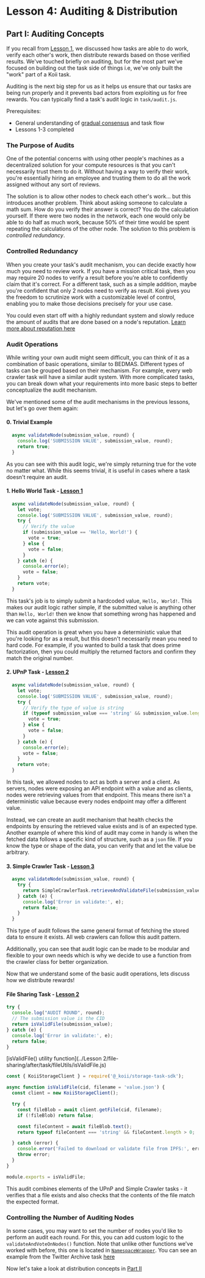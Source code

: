 # Lesson 4: Auditing & Distribution

## Part I: Auditing Concepts

If you recall from [Lesson 1](../Lesson%201/PartIII.md), we discussed how tasks are able to do work, verify each other's work, then distribute rewards based on those verified results. We've touched briefly on auditing, but for the most part we've focused on building out the task side of things i.e, we've only built the "work" part of a Koii task.

Auditing is the next big step for us as it helps us ensure that our tasks are being run properly and it prevents bad actors from exploiting us for free rewards. You can typically find a task's audit logic in `task/audit.js`.

Prerequisites:

- General understanding of [gradual consensus](https://docs.koii.network/concepts/what-are-tasks/what-are-tasks/gradual-consensus) and task flow
- Lessons 1-3 completed

### The Purpose of Audits

One of the potential concerns with using other people's machines as a decentralized solution for your compute resources is that you can't necessarily trust them to do it. Without having a way to verify their work, you're essentially hiring an employee and trusting them to do all the work assigned without any sort of reviews.

The solution is to allow other nodes to check each other's work... but this introduces another problem. Think about asking someone to calculate a math sum. How do you verify their answer is correct? You do the calculation yourself. If there were two nodes in the network, each one would only be able to do half as much work, because 50% of their time would be spent repeating the calculations of the other node. The solution to this problem is _controlled redundancy_.

### Controlled Redundancy

When you create your task's audit mechanism, you can decide exactly how much you need to review work. If you have a mission critical task, then you may require 20 nodes to verify a result before you're able to confidently claim that it's correct. For a different task, such as a simple addition, maybe you're confident that only 2 nodes need to verify as result. Koii gives you the freedom to scrutinize work with a customizable level of control, enabling you to make those decisions precisely for your use case.

You could even start off with a highly redundant system and slowly reduce the amount of audits that are done based on a node's reputation. [Learn more about reputation here](https://docs.koii.network/concepts/what-are-tasks/designing-tasks/using-reputation#definition-of-carp)

### Audit Operations

While writing your own audit might seem difficult, you can think of it as a combination of basic operations, similar to BEDMAS. Different types of tasks can be grouped based on their mechanism. For example, every web crawler task will have a similar audit system. With more complicated tasks, you can break down what your requirements into more basic steps to better conceptualize the audit mechanism.

We've mentioned some of the audit mechanisms in the previous lessons, but let's go over them again:

#### 0. Trivial Example

```javascript
  async validateNode(submission_value, round) {
    console.log('SUBMISSION VALUE', submission_value, round);
    return true;
  }
```

As you can see with this audit logic, we're simply returning true for the vote no matter what. While this seems trivial, it is useful in cases where a task doesn't require an audit.

#### 1. Hello World Task - [Lesson 1](../Lesson%201/hello-world/task/audit.js)

```javascript
  async validateNode(submission_value, round) {
    let vote;
    console.log('SUBMISSION VALUE', submission_value, round);
    try {
      // Verify the value
      if (submission_value == 'Hello, World!') {
        vote = true;
      } else {
        vote = false;
      }
    } catch (e) {
      console.error(e);
      vote = false;
    }
    return vote;
  }
```

This task's job is to simply submit a hardcoded value, `Hello, World!`. This makes our audit logic rather simple, if the submitted value is anything other than `Hello, World!` then we know that something wrong has happened and we can vote against this submission.

This audit operation is great when you have a deterministic value that you're looking for as a result, but this doesn't necessarily mean you need to hard code. For example, if you wanted to build a task that does prime factorization, then you could multiply the returned factors and confirm they match the original number.

#### 2. UPnP Task - [Lesson 2](../Lesson%202/upnp-basics/after/task/audit.js)

```javascript
  async validateNode(submission_value, round) {
    let vote;
    console.log('SUBMISSION VALUE', submission_value, round);
    try {
      // Verify the type of value is string
      if (typeof submission_value === 'string' && submission_value.length > 0) {
        vote = true;
      } else {
        vote = false;
      }
    } catch (e) {
      console.error(e);
      vote = false;
    }
    return vote;
  }
```

In this task, we allowed nodes to act as both a server and a client. As servers, nodes were exposing an API endpoint with a value and as clients, nodes were retrieving values from that endpoint. This means there isn't a deterministic value because every nodes endpoint may offer a different value.

Instead, we can create an audit mechanism that health checks the endpoints by ensuring the retrieved value exists and is of an expected type. Another example of where this kind of audit may come in handy is when the fetched data follows a specific kind of structure, such as a `json` file. If you know the type or shape of the data, you can verify that and let the value be arbitrary.

#### 3. Simple Crawler Task - [Lesson 3](../Lesson%203/simple-crawler/after/task/audit.js)

```javascript
  async validateNode(submission_value, round) {
    try {
      return SimpleCrawlerTask.retrieveAndValidateFile(submission_value);
    } catch (e) {
      console.log('Error in validate:', e);
      return false;
    }
  }
```

This type of audit follows the same general format of fetching the stored data to ensure it exists. All web crawlers can follow this audit pattern.

Additionally, you can see that audit logic can be made to be modular and flexible to your own needs which is why we decide to use a function from the crawler class for better organization.

Now that we understand some of the basic audit operations, lets discuss how we distribute rewards!

#### File Sharing Task - [Lesson 2](../Lesson%202/file-sharing/after/task/audit.js)

```javascript
try {
  console.log("AUDIT ROUND", round);
  // The submission value is the CID
  return isValidFile(submission_value);
} catch (e) {
  console.log('Error in validate:', e);
  return false;
}
```

[isValidFile() utility function](../Lesson 2/file-sharing/after/task/fileUtils/isValidFile.js)

```javascript
const { KoiiStorageClient } = require('@_koii/storage-task-sdk');

async function isValidFile(cid, filename = 'value.json') {
  const client = new KoiiStorageClient();

  try {
    const fileBlob = await client.getFile(cid, filename);
    if (!fileBlob) return false;

    const fileContent = await fileBlob.text();
    return typeof fileContent === 'string' && fileContent.length > 0;

  } catch (error) {
    console.error('Failed to download or validate file from IPFS:', error);
    throw error;
  }
}

module.exports = isValidFile;
```

This audit combines elements of the UPnP and Simple Crawler tasks - it verifies that a file exists and also checks that the contents of the file match the expected format.

### Controlling the Number of Auditing Nodes

In some cases, you may want to set the number of nodes you'd like to perform an audit each round. For this, you can add custom logic to the `validateAndVoteOnNodes()` function. Note that unlike other functions we've worked with before, this one is located in [`NamespaceWrapper`](./caesar-task/_koiiNode/koiiNode.js#L657). You can see an example from the Twitter Archive task [here](https://gitlab.com/koii-network/dev-blue/task-X/-/blob/main/namespaceWrapper.js?ref_type=heads#L579-592)

Now let's take a look at distribution concepts in [Part II](./PartII.md)
